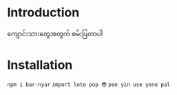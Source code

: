 # Introduction
ကျောင်းသားတွေအတွက် စမ်းပြတာပါ

# Installation
`npm i bar-nyar`
`import lote pop 😎`
`pee yin use yone pal`
